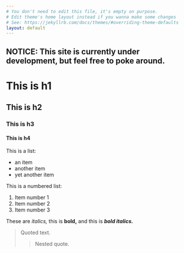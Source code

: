 ```yaml
---
# You don't need to edit this file, it's empty on purpose.
# Edit theme's home layout instead if you wanna make some changes
# See: https://jekyllrb.com/docs/themes/#overriding-theme-defaults
layout: default
---
```

## NOTICE: This site is currently under development, but feel free to poke around.

# This is h1
## This is h2
### This is h3
#### This is h4

This is a list:

* an item
* another item
* yet another item

This is a numbered list:

1. Item number 1
2. Item number 2
3. Item number 3

These are *italics,* this is **bold,** and this is ***bold italics.***

> Quoted text.
>> Nested quote.
